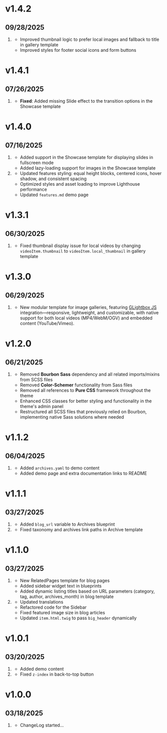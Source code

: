 # v1.4.2
## 09/28/2025

1. [](#improved)
    * Improved thumbnail logic to prefer local images and fallback to title in gallery template
    * Improved styles for footer social icons and form buttons

# v1.4.1
## 07/26/2025

1. [](#improved)
    * **Fixed**: Added missing Slide effect to the transition options in the Showcase template

# v1.4.0
## 07/16/2025

1. [](#new)
    * Added support in the Showcase template for displaying slides in fullscreen mode
    * Added lazy-loading support for images in the Showcase template
2. [](#improved)
    * Updated features styling: equal height blocks, centered icons, hover shadow, and consistent spacing
    * Optimized styles and asset loading to improve Lighthouse performance
    * Updated `features.md` demo page

# v1.3.1
## 06/30/2025

1. [](#bugfix)
    * Fixed thumbnail display issue for local videos by changing `videoItem.thumbnail` to `videoItem.local_thumbnail` in gallery template

# v1.3.0
## 06/29/2025

1. [](#new)
    * New modular template for image galleries, featuring [GLightbox JS](https://biati-digital.github.io/glightbox/) integration—responsive, lightweight, and customizable, with native support for both local videos (MP4/WebM/OGV) and embedded content (YouTube/Vimeo).

# v1.2.0
## 06/21/2025

1. [](#improved)
    * Removed **Bourbon Sass** dependency and all related imports/mixins from SCSS files
    * Removed **Color-Schemer** functionality from Sass files
    * Removed all references to **Pure CSS** framework throughout the theme
    * Enhanced CSS classes for better styling and functionality in the theme's admin panel
    * Restructured all SCSS files that previously relied on Bourbon, implementing native Sass solutions where needed

# v1.1.2
## 06/04/2025

1. [](#improved)
    * Added `archives.yaml` to demo content
    * Added demo page and extra documentation links to README 

# v1.1.1
## 03/27/2025

1. [](#improved)
    * Added `blog_url` variable to Archives blueprint 
2. [](#bugfix)
    * Fixed taxonomy and archives link paths in Archive template

# v1.1.0
## 03/27/2025

1. [](#new)
    * New RelatedPages template for blog pages
    * Added sidebar widget text in blueprints
    * Added dynamic listing titles based on URL parameters (category, tag, author, archives_month) in blog template
2. [](#improved)
    * Updated translations
    * Refactored code for the Sidebar
    * Fixed featured image size in blog articles
    * Updated `item.html.twig` to pass `big_header` dynamically

# v1.0.1
## 03/20/2025

1. [](#new)
    * Added demo content
2. [](#bugfix)
    * Fixed `z-index` in back-to-top button

# v1.0.0
## 03/18/2025

1. [](#new)
    * ChangeLog started...


